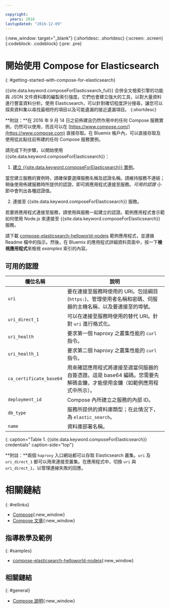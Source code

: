 ```yaml
---

copyright:
  years: 2016
lastupdated: "2016-12-09"
---
```


{:new_window: target="_blank"}
{:shortdesc: .shortdesc}
{:screen: .screen}
{:codeblock: .codeblock}
{:pre: .pre}

# 開始使用 Compose for Elasticsearch
{: #getting-started-with-compose-for-elasticsearch}

{{site.data.keyword.composeForElasticsearch_full}} 合併全文檢索引擎的功能與 JSON 文件資料庫的編製索引強度。它們也會建立強大的工具，以對大量資料進行豐富資料分析。使用 Elasticsearch，可以針對確切程度評分搜尋，讓您可以探索資料集以尋找最相符的項目以及可能遺漏的接近遺漏項目。
{:shortdesc}

**附註：**在 2016 年 9 月 14 日之前佈建且仍然作用中的任何 Compose 服務實例，仍然可以使用，而且可以在 [https://www.compose.com/](https://www.compose.com) 直接存取。在 Bluemix 帳戶內，可以直接存取及使用從此點往前佈建的任何 Compose 服務實例。

請完成下列步驟，以開始使用 {{site.data.keyword.composeForElasticsearch}}：

1. [建立 {{site.data.keyword.composeForElasticsearch}} 實例](https://console.ng.bluemix.net/catalog/services/compose-for-elasticsearch/)。

  當您建立服務的實例時，請確保要選擇服務名稱及認證名稱。請維持服務不連結；稍後使用佈建服務時所提供的認證，即可將應用程式連接至服務。*可用的認證* 小節中會列出各種認證值。

2. 連接至 {{site.data.keyword.composeForElasticsearch}} 服務。

  若要將應用程式連接至服務，請使用與服務一起建立的認證。範例應用程式會示範如何使用 Node.js 來連接至 {{site.data.keyword.composeForElasticsearch}} 服務。

  請下載 [compose-elasticsearch-helloworld-nodejs](https://github.com/IBM-Bluemix/compose-elasticsearch-helloworld-nodejs) 範例應用程式，並遵循 Readme 檔中的指示。然後，在 Bluemix 的應用程式詳細資料頁面中，按一下**檢視應用程式**來檢視 *examples* 索引的內容。

## 可用的認證

欄位名稱|說明
----------|-----------
`uri`|要在連接至服務時使用的 URI。包括綱目 (`https:`)、管理使用者名稱和密碼、伺服器的主機名稱，以及要連接至的埠號。
`uri_direct_1`|可以在連接至服務時使用的替代 URI。針對 `uri` 進行格式化。
`uri_health`|要求第一個 haproxy 之叢集性能的 `curl` 指令。
`uri_health_1`|要求第二個 haproxy 之叢集性能的 `curl` 指令。
`ca_certificate_base64`|用來確認應用程式將連接至適當伺服器的自簽憑證。這是 base64 編碼。您需要先解碼金鑰，才能使用金鑰（如範例應用程式中所示）。
`deployment_id`|Compose 內所建立之服務的內部 ID。
`db_type`|服務所提供的資料庫類型；在此情況下，為 `elastic_search`。
`name`|資料庫部署名稱。
{: caption="Table 1. {{site.data.keyword.composeForElasticsearch}} credentials" caption-side="top"}

**附註：**兩個 `haproxy` 入口網站都可以存取 Elasticsearch 叢集。`uri` 及 `uri_direct_1` 都可以用來連接至叢集。在應用程式中，切換 `uri` 與 `uri_direct_1`，以管理連線失敗的回應。

# 相關鏈結
{: #rellinks}

* [Compose](https://www.compose.com){:new_window}
* [Compose 文章](https://www.compose.com/articles/){:new_window}

## 指導教學及範例
{: #samples}
* [compose-elasticsearch-helloworld-nodejs](https://github.com/IBM-Bluemix/compose-elasticsearch-helloworld-nodejs){:new_window}

## 相關鏈結
{: #general}
* [Compose 說明](https://help.compose.com/docs){:new_window}
